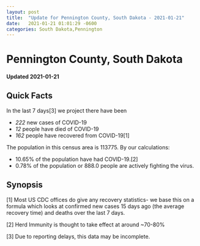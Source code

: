 ```yaml
---
layout: post
title:  "Update for Pennington County, South Dakota - 2021-01-21"
date:   2021-01-21 01:01:29 -0600
categories: South Dakota,Pennington
---
```


# Pennington County, South Dakota
#### Updated 2021-01-21

## Quick Facts

In the last 7 days[3] we project there have been
- *222* new cases of COVID-19
- *12* people have died of COVID-19
- *162* people have recovered from COVID-19[1]

The population in this census area is 113775. By our calculations:
- 10.65% of the population have had COVID-19.[2]
- 0.78% of the population or 888.0 people are actively fighting the virus.

## Synopsis




[1] Most US CDC offices do give any recovery statistics- we base this on a formula which looks at confirmed new cases
15 days ago (the average recovery time) and deaths over the last 7 days.

[2] Herd Immunity is thought to take effect at around ~70-80%

[3] Due to reporting delays, this data may be incomplete.
 
    